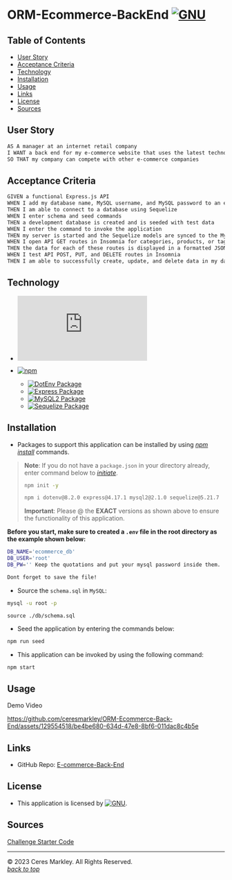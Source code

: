 # ORM-Ecommerce-BackEnd [![GNU](https://img.shields.io/static/v1.svg?label=📃%20License&message=GNU&color=important)](./LICENSE)

## Table of Contents

* [User Story](#user-story)
* [Acceptance Criteria](#acceptance-criteria)
* [Technology](#technology)
* [Installation](#installation)
* [Usage](#usage)
* [Links](#links)
* [License](#license)
* [Sources](#sources)

## User Story

```md
AS A manager at an internet retail company
I WANT a back end for my e-commerce website that uses the latest technologies
SO THAT my company can compete with other e-commerce companies
```

## Acceptance Criteria

```md
GIVEN a functional Express.js API
WHEN I add my database name, MySQL username, and MySQL password to an environment variable file
THEN I am able to connect to a database using Sequelize
WHEN I enter schema and seed commands
THEN a development database is created and is seeded with test data
WHEN I enter the command to invoke the application
THEN my server is started and the Sequelize models are synced to the MySQL database
WHEN I open API GET routes in Insomnia for categories, products, or tags
THEN the data for each of these routes is displayed in a formatted JSON
WHEN I test API POST, PUT, and DELETE routes in Insomnia
THEN I am able to successfully create, update, and delete data in my database
```

## Technology

* [![Node.js](https://img.shields.io/badge/Node.js®-v20.4.0-blue?logo=node.js)](https://nodejs.org/en)

* [![npm](https://img.shields.io/badge/npm-v9.8.0-blue?logo=npm)](https://docs.npmjs.com/cli/v9/)
  * [![DotEnv Package](https://img.shields.io/badge/DotEnv-8.2.0-green?logo=dotenv)](https://www.npmjs.com/package/dotenv)
  * [![Express Package](https://img.shields.io/badge/Express-4.17.1-green?logo=express)](https://www.npmjs.com/package/express)
  * [![MySQL2 Package](https://img.shields.io/badge/MySQL2-2.1.0-green?logo=mysql)](https://www.npmjs.com/package/https://www.npmjs.com/package/mysql2)
  * [![Sequelize Package](https://img.shields.io/badge/sequelize-5.21.7-green?logo=sequelize)](https://www.npmjs.com/package/https://www.npmjs.com/package/sequelize)


## Installation

* Packages to support this application can be installed by using [*npm install*](https://docs.npmjs.com/cli/v9/commands/npm-install) commands.

> **Note**: If you do not have a `package.json` in your directory already, enter command below to [*initiate*](https://docs.npmjs.com/cli/v9/commands/npm-init).
>
>```bash
>npm init -y
>```
>
>```bash
>npm i dotenv@8.2.0 express@4.17.1 mysql2@2.1.0 sequelize@5.21.7
>```
>
> **Important**: Please @ the **EXACT** versions as shown above to ensure the functionality of this application.

**Before you start, make sure to created a *`.env`* file in the root directory as the example shown below:**

```bash
DB_NAME='ecommerce_db'
DB_USER='root'
DB_PW='' Keep the quotations and put your mysql password inside them.

Dont forget to save the file!
```

* Source the `schema.sql` in `MySQL`:

```bash
mysql -u root -p
```

```mysql
source ./db/schema.sql
```

* Seed the application by entering the commands below:

```bash
npm run seed
```

* This application can be invoked by using the following command:

```bash
npm start
```

## Usage
Demo Video   

https://github.com/ceresmarkley/ORM-Ecommerce-Back-End/assets/129554518/be4be680-634d-47e8-8bf6-011dac8c4b5e

## Links

* GitHub Repo: [E-commerce-Back-End](https://github.com/ceresmarkley/ORM-Ecommerce-Back-End)


## License

* This application is licensed by [![GNU](https://img.shields.io/static/v1.svg?label=📃%20License&message=GNU&color=important)](./LICENSE).


## Sources 

[Challenge Starter Code](https://github.com/coding-boot-camp/fantastic-umbrella)

--- 

© 2023 Ceres Markley. All Rights Reserved.   
[*back to top*](#table-of-contents)

